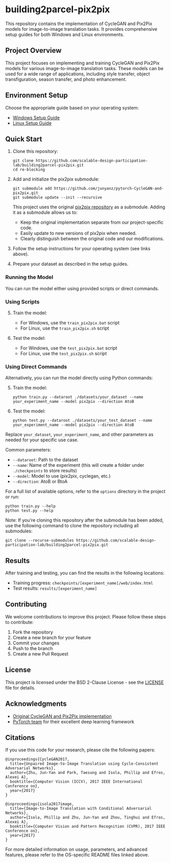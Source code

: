 # building2parcel-pix2pix

This repository contains the implementation of CycleGAN and Pix2Pix models for image-to-image translation tasks. It provides comprehensive setup guides for both Windows and Linux environments.

## Project Overview

This project focuses on implementing and training CycleGAN and Pix2Pix models for various image-to-image translation tasks. These models can be used for a wide range of applications, including style transfer, object transfiguration, season transfer, and photo enhancement.

## Environment Setup

Choose the appropriate guide based on your operating system:

- [Windows Setup Guide](./docs/Windows_README.md)
- [Linux Setup Guide](./docs/Linux_README.md)

## Quick Start

1. Clone this repository:

   ```
   git clone https://github.com/scalable-design-participation-lab/building2parcel-pix2pix.git
   cd re-blocking
   ```

2. Add and initialize the pix2pix submodule:

   ```
   git submodule add https://github.com/junyanz/pytorch-CycleGAN-and-pix2pix.git
   git submodule update --init --recursive
   ```

   This project uses the original [pix2pix repository](https://github.com/junyanz/pytorch-CycleGAN-and-pix2pix) as a submodule. Adding it as a submodule allows us to:

   - Keep the original implementation separate from our project-specific code.
   - Easily update to new versions of pix2pix when needed.
   - Clearly distinguish between the original code and our modifications.

3. Follow the setup instructions for your operating system (see links above).

4. Prepare your dataset as described in the setup guides.

### Running the Model

You can run the model either using provided scripts or direct commands.

### Using Scripts

5. Train the model:

   - For Windows, use the `train_pix2pix.bat` script
   - For Linux, use the `train_pix2pix.sh` script

6. Test the model:
   - For Windows, use the `test_pix2pix.bat` script
   - For Linux, use the `test_pix2pix.sh` script

### Using Direct Commands

Alternatively, you can run the model directly using Python commands:

5. Train the model:

   ```
   python train.py --dataroot ./datasets/your_dataset --name your_experiment_name --model pix2pix --direction AtoB
   ```

6. Test the model:
   ```
   python test.py --dataroot ./datasets/your_test_dataset --name your_experiment_name --model pix2pix --direction AtoB
   ```

Replace `your_dataset`, `your_experiment_name`, and other parameters as needed for your specific use case.

Common parameters:

- `--dataroot`: Path to the dataset
- `--name`: Name of the experiment (this will create a folder under `./checkpoints` to store results)
- `--model`: Model to use (pix2pix, cyclegan, etc.)
- `--direction`: AtoB or BtoA

For a full list of available options, refer to the `options` directory in the project or run:

```
python train.py --help
python test.py --help
```

Note: If you're cloning this repository after the submodule has been added, use the following command to clone the repository including all submodules:

```
git clone --recurse-submodules https://github.com/scalable-design-participation-lab/building2parcel-pix2pix.git
```

## Results

After training and testing, you can find the results in the following locations:

- Training progress: `checkpoints/[experiment_name]/web/index.html`
- Test results: `results/[experiment_name]`

## Contributing

We welcome contributions to improve this project. Please follow these steps to contribute:

1. Fork the repository
2. Create a new branch for your feature
3. Commit your changes
4. Push to the branch
5. Create a new Pull Request

## License

This project is licensed under the BSD 2-Clause License - see the [LICENSE](LICENSE) file for details.

## Acknowledgments

- [Original CycleGAN and Pix2Pix implementation](https://github.com/junyanz/pytorch-CycleGAN-and-pix2pix)
- [PyTorch team](https://pytorch.org/) for their excellent deep learning framework

## Citations

If you use this code for your research, please cite the following papers:

```
@inproceedings{CycleGAN2017,
  title={Unpaired Image-to-Image Translation using Cycle-Consistent Adversarial Networks},
  author={Zhu, Jun-Yan and Park, Taesung and Isola, Phillip and Efros, Alexei A},
  booktitle={Computer Vision (ICCV), 2017 IEEE International Conference on},
  year={2017}
}

@inproceedings{isola2017image,
  title={Image-to-Image Translation with Conditional Adversarial Networks},
  author={Isola, Phillip and Zhu, Jun-Yan and Zhou, Tinghui and Efros, Alexei A},
  booktitle={Computer Vision and Pattern Recognition (CVPR), 2017 IEEE Conference on},
  year={2017}
}
```

For more detailed information on usage, parameters, and advanced features, please refer to the OS-specific README files linked above.
